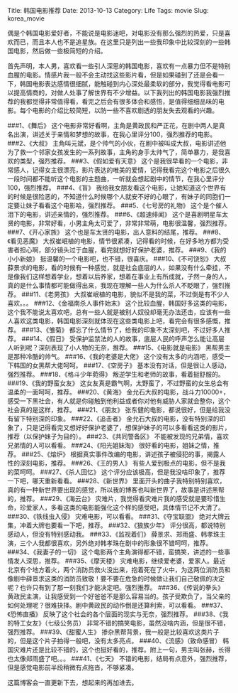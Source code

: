 Title: 韩国电影推荐
Date: 2013-10-13
Category: Life
Tags: movie
Slug: korea_movie

偶是个韩国电影爱好者，不能说是电影迷吧，对电影没有那么强烈的热爱，只是喜欢而已，而且本人也不是追星族。在这里只是列出一些我印象中比较深刻的一些韩国电影，然后做一些极简短的介绍。

首先声明，本人男，喜欢看一些引人深思的韩国电影，喜欢有一点暴力但不是特别血腥的电影。情感片我一般不会主动找这些影片看，但是如果碰到了还是会看一下，韩国电影表达感情很细腻，能触碰到内心深处最柔软的部分，我觉得看电影可以提高情商的，对做人处事了解世界有不少增益。以下我列出的韩国电影我强烈推荐的我都觉得非常值得看，看完之后会有很多体会和感悟，是值得细细品味的电影。每个电影的介绍比较简短，以防一些不喜欢剧透的朋友失去观看的兴趣。

###1、《舞后》
这个电影非常好看啊，主角是黄政民和严正花，在剧中两人是真名出演，讲述关于亲情和梦想的故事，在我心里评分100，强烈推荐的电影。
###2、《大叔》
主角叫元斌，是个帅气的小伙，在剧中被叫成大叔，电影讲述他为了救一个邻家女孩发生的一系列故事，主角的身手太帅气了，简单暴力，是我喜欢的类型，强烈推荐。
###3、《假如爱有天意》
这个是我很早看的一个电影，非常感人，记得女主很漂亮，影片表达的唯美的爱情，记得我看完这个电影之后很久一段时间都不能听这个电影的主题曲，一听就会想起剧中的情节，在我心里评分100，强烈推荐。
###4、《盲》
我给我女朋友看这个电影，让她知道这个世界有的时候是很险恶的，不知道什么时候哪个人就安不好的心眼了，有妹子的同胞们一定要让妹子看看这个电影哈，强烈推荐。
###5、《七号房的礼物》
这个是个催人泪下的电影，讲述亲情的，强烈推荐。
###6、《超速绯闻》
这个是喜剧明星车太贤的电影，非常好看，小男主角太可爱了，非常非常萌，电影很温馨，强烈推荐。
###7、《开心家族》
这个也是车太贤的电影，出人意料的结尾，推荐。
###8、《看见恶魔》
大叔崔岷植的电影，情节很紧凑，记得看的时候，在好多地方都为受害者担心啊，部分镜头过于血腥，看完就想好好保护老婆，推荐。
###9、《我的小小新娘》
挺温馨的一个电影吧，也不错，很喜庆。
###10、《不可饶恕》
大叔薛景求的电影，看的时候有一种感觉，就是社会底层的人，如果没有什么牵挂，不是像我们这样想着学业，想着以后养家，想着在事业上有所成就，孑然一身的人，真的是什么事情都可能做得出来，我现在理解一些人为什么杀人不眨眼了，强烈推荐。
###11、《老男孩》
大叔崔岷植的电影，貌似不是我的菜，不过倒是有不少人喜欢。。。
###12、《金福南杀人事件始末》
这个比较血腥，韩国好多这类的电影，这个我不能说太喜欢吧，总有一些人就是被别人奴役却毫无办法还击，应该有一些人喜欢这类电影，韩国电影深刻就体现在这些类电影上吧，看完会有很多感慨，推荐。
###13、《雏菊》
都忘了什么情节了，给我的印象不太深刻吧，不过好多人推荐。
###14、《假日》
受保护监禁法的人的故事，底层人民的呼声怎么能让高层人听到呢？深刻表现了小人物的无奈，推荐。
###15、《电影就是电影》
黑帮男主是那种冷酷的帅气。
###16、《我的老婆是大佬》
这个没有太多的内涵吧，感受一下韩国的女黑帮大佬呵呵。
###17、《空房子》
基本没有对话，但是很让人感动，强烈推荐。
###18、《格斗少年菀得》
叛逆学生和老师的故事，看着挺舒服的。
###19、《我的野蛮女友》
这女友真是霸气啊，太野蛮了，不过野蛮的女生总会有温柔的一面呵呵，推荐。
###20、《黄海》
金允石大叔的电影，战斗力10000+，感受一下黑社会，有人就是你碰触到他利益或者你对他有威胁人家就会整你，这个社会真的是这样，推荐。
###21、《朋友》
张东健的电影，都说很好，但是给我没有留下特别深的印象。
###22、《追击者》
金允石大叔的电影，没有特别深的印象了，只是记得看完又想好好保护老婆了，想保护妹子的可以多看看这类的影片，推荐（以保护妹子为目的）。
###23、《共同警备区》
不能被发现的兄弟情，喜欢兄弟情的人可以看看。
###24、《阳光姐妹淘》
很好看的电影，姐妹之情，推荐。
###25、《熔炉》
根据真实事件改编的电影，讲述孩子被侵犯的事，揭露人性的深刻电影，推荐。
###26、《王的男人》
有些人爱到极点的电影，但不是我的菜呵呵。
###27、《杀人回忆》
这个评分应该极高，但是我没啥印象了，推荐一下吧，哪天重新看看。
###28、《新世界》
里面开头的曲子我特别特别喜欢，真的有一种新世界要出现的感觉，所以我的博客也叫新世界了，故事是讲述黑帮的，推荐。
###29、《海云台》
灾难片，我觉得看灾难片我的感受就是要珍惜生命，珍爱家人，多看这类的电影能强化这个样的感受吧，具体情节记不大清了。
###30、《铁线虫入侵》
灾难电影，可以看看。
###31、《夺宝联盟》
绝对大牌云集，冲着大牌也要看一下吧，推荐。
###32、《狼族少年》
评分很高，都说特别感动人，但没有特别感动我。
###33、《监视着们》
薛景求、郑雨盛、韩孝珠主演，三个人我都很喜欢，另外绝对韩孝珠在剧中的形象很不错呵呵，推荐。
###34、《我妻子的一切》
这个电影两个主角演得都不错，蛮搞笑，讲述的一些事情发人深思，推荐。
###35、《摩天楼》
灾难电影，继续爱老婆，爱家人。最近北京有个地方着火，两个消防员救火没出来，抱着死在了火中，为这两位消防员和像剧中薛景求这类的消防员致敬！要不要在危急的时候做让我们自己敬佩的决定呢？也许只有到了那一刻我们才能决定吧。强烈推荐。
###36、《传说的拳头》
黄政民主演，让我感受到一个好爸爸不是那么容易当的。孩子受欺负了，当父亲的如何处理呢？很难抉择。剧中黄政民的动作倒是还算利索，可以看看。
###37、《恐怖直播》
反映了这个社会的各个层面的现实与无奈，强烈推荐。
###38、《我的特工女友》（七级公务员）
非常不错的搞笑电影，虽然没啥内涵，但是很不错，强烈推荐。
###39、《甜蜜人生》
掺杂黑帮背景，我一般是比较喜欢这类片子的，但是这个片子拍得一般吧，没有太多亮点。
###40、《流感》（致命感冒）
韩国灾难片还是比较不错的，这个也挺好看的，推荐。附上一句，男主叫张赫，长得也太像郑雨盛了吧。。。
###41、《七天》
不错的电影，结局有点意外，强烈推荐，但是感觉电影前半段稍微有点拖沓，不够紧凑。

这篇博客会一直更新下去，想起来的再加进去。